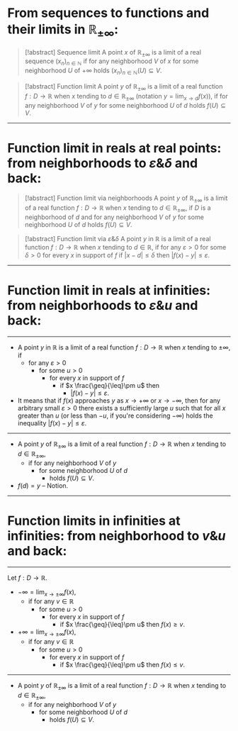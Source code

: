 # From sequences to functions and their limits in $\mathbb{R}_{\pm\infty}$:

>[!abstract] Sequence limit
>A point $x$ of $\mathbb{R}_{\pm\infty}$ is a limit of a real sequence $(x_{n})_{n\in \mathbb{N}}$ 
>if for any neighborhood $V$ of $x$ for some neighborhood $U$ of $+\infty$ holds $(x_{n})_{n\in \mathbb{N}}(U)\subseteq V$.

>[!abstract] Function limit
>A point $y$ of $\mathbb{R}_{\pm \infty}$ is a limit of a real function $f:D\to \mathbb{R}$ when $x$ tending to $d\in \mathbb{R}_{\pm \infty}$ (notation $\displaystyle y = \lim_{x\to d}f(x)$),
>if for any neighborhood $V$ of $y$ for some neighborhood $U$ of $d$ holds $f(U)\subseteq V$. 

---
# Function limit in reals at real points: from neighborhoods to $\varepsilon\&\delta$ and back:

> [!abstract] Function limit via neighborhoods
> A point $y$ of $\mathbb{R}_{\pm \infty}$ is a limit of a real function $f:D\to \mathbb{R}$ when $x$ tending to $d\in \mathbb{R}_{\pm \infty}$,
> if $D$ is a neighborhood of $d$ and for any neighborhood $V$ of $y$ for some neighborhood $U$ of $d$ holds $f(U)\subseteq V$.

>[!abstract] Function limit via $\varepsilon\&\delta$
>A point $y$ in $\mathbb{R}$ is a limit of a real function $f:D\to \mathbb{R}$ when $x$ tending to $d\in \mathbb{R}$, 
>if for any $\varepsilon>0$ for some $\delta>0$ for every $x$ in support of $f$ 
>	if $|x-d|\leq \delta$ then $|f(x)-y|\leq \varepsilon$. 

---
# Function limit in reals at infinities: from neighborhoods to $\varepsilon \& u$ and back:
---
- A point $y$ in $\mathbb{R}$ is a limit of a real function $f: D \to \mathbb{R}$ when $x$ tending to $\pm \infty$, if 
	- for any $\varepsilon >0$ 
		- for some $u>0$ 
			- for every $x$ in support of $f$ 
				- if $x \frac{\geq}{\leq}\pm u$ then 
				    - $|f(x)-y|\leq \varepsilon$.
- It means that if $f(x)$ approaches $y$ as $x \to+\infty$ or $x \to-\infty$, then for any arbitrary small $\varepsilon>0$ there exists a sufficiently large $u$ such that for all $x$ greater than $u$ (or less than   $-u$, if you're considering $-\infty$) holds the inequality $|f(x) - y|\leq \varepsilon$. 
---
- A point $y$ of $\mathbb{R}_{\pm \infty}$ is a limit of a real function $f:D \to \mathbb{R}$ when $x$ tending to $d \in \mathbb{R}_{\pm \infty}$,
	- if for any neighborhood $V$ of $y$ 
		- for some neighborhood $U$ of $d$ 
			- holds $f(U) \subseteq V$.
- $f(d) = y$  –  Notion.
---
# Function limits in infinities at infinities: from neighborhood to $\displaystyle v \& u$ and back:
---
Let $f: D \to \mathbb{R}$.
- $\displaystyle -\infty = \lim_{x\to \pm \infty}f(x),$
	- if for any $v \in \mathbb{R}$ 
		- for some $u>0$
			-  for every $x$ in support of $f$
				- if $x \frac{\geq}{\leq}\pm u$ then $f(x)\geq v$.
- $\displaystyle +\infty = \lim_{x\to \pm \infty}f(x)$,
	- if for any $v \in \mathbb{R}$
		- for some $u>0$ 
			- for every $x$ in support of $f$
				- if $x \frac{\geq}{\leq}\pm u$ then $f(x) \leq v$.
---
- A point $y$ of $\mathbb{R}_{\pm \infty}$ is a limit of a real function $f: D \to \mathbb{R}$ when $x$ tending to $d \in \mathbb{R}_{\pm \infty}$, 
	- if for any neighborhood $V$ of $y$
		-  for some neighborhood $U$ of $d$
			- holds $f(U) \subseteq V$.